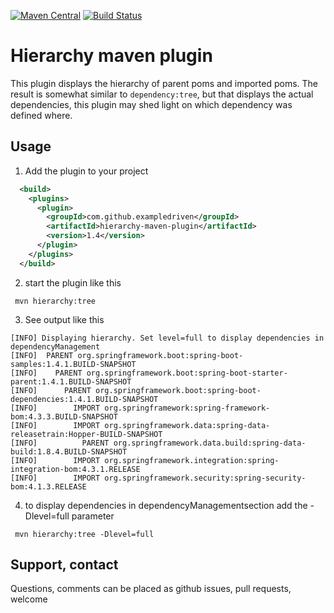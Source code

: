 [![Maven Central](https://maven-badges.herokuapp.com/maven-central/com.github.exampledriven/hierarchy-maven-plugin/badge.svg)](https://maven-badges.herokuapp.com/com.github.exampledriven/hierarchy-maven-plugin/rsql-parser)
[![Build Status](https://travis-ci.org/ExampleDriven/hierarchy-maven-plugin.svg?branch=master)](https://travis-ci.org/ExampleDriven/hierarchy-maven-plugin)

# Hierarchy maven plugin

This plugin displays the hierarchy of parent poms and imported poms. The result is somewhat similar to ``` dependency:tree ```, but that displays the actual dependencies, this plugin may shed light on which dependency was defined where.

## Usage

1. Add the plugin to your project
```xml
  <build>
    <plugins>
      <plugin>
        <groupId>com.github.exampledriven</groupId>
        <artifactId>hierarchy-maven-plugin</artifactId>
        <version>1.4</version>
      </plugin>
    </plugins>
  </build>
```
  
2. start the plugin like this

```shell
 mvn hierarchy:tree
```

3. See output like this

```shell
[INFO] Displaying hierarchy. Set level=full to display dependencies in dependencyManagement
[INFO]  PARENT org.springframework.boot:spring-boot-samples:1.4.1.BUILD-SNAPSHOT
[INFO]    PARENT org.springframework.boot:spring-boot-starter-parent:1.4.1.BUILD-SNAPSHOT
[INFO]      PARENT org.springframework.boot:spring-boot-dependencies:1.4.1.BUILD-SNAPSHOT
[INFO]        IMPORT org.springframework:spring-framework-bom:4.3.3.BUILD-SNAPSHOT
[INFO]        IMPORT org.springframework.data:spring-data-releasetrain:Hopper-BUILD-SNAPSHOT
[INFO]          PARENT org.springframework.data.build:spring-data-build:1.8.4.BUILD-SNAPSHOT
[INFO]        IMPORT org.springframework.integration:spring-integration-bom:4.3.1.RELEASE
[INFO]        IMPORT org.springframework.security:spring-security-bom:4.1.3.RELEASE

```

4. to display dependencies in dependencyManagementsection add the -Dlevel=full parameter 

```shell
 mvn hierarchy:tree -Dlevel=full
```

## Support, contact
Questions, comments can be placed as github issues, pull requests, welcome
